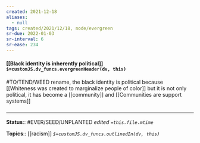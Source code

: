 ```yaml
---
created: 2021-12-18 
aliases:
  - null
tags: created/2021/12/18, node/evergreen
sr-due: 2022-01-03
sr-interval: 6
sr-ease: 234
---
```


#### [[Black identity is inherently political]] `$=customJS.dv_funcs.evergreenHeader(dv, this)`

#TO/TEND/WEED rename, the black identity is political because [[Whiteness was created to marginalize people of color]] but it is not only political, it has become a [[community]] and [[Communities are support systems]]
 

### <hr class="footnote"/>

**Status**:: #EVER/SEED/UNPLANTED
*edited `=this.file.mtime`*

**Topics**:: [[racism]]
*`$=customJS.dv_funcs.outlinedIn(dv, this)`*
